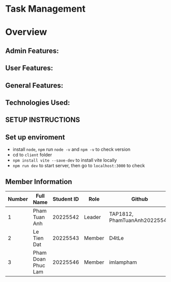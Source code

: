 # Task Management

# Overview

### 
## **Admin Features:**

## **User Features:**

## **General Features:**

## **Technologies Used:**

## SETUP INSTRUCTIONS

## Set up enviroment
- install `node`, `npm` run `node -v` and `npm -v` to check version
- cd to `client` folder 
- `npm install vite --save-dev` to install vite locally
- `npm run dev` to start server, then go to `localhost:3000` to check

## Member Information
| Number    | Full Name          | Student ID | Role       | Github                             |
|-----------|--------------------|------------|------------|------------------------------------|
| 1         | Pham Tuan Anh      | 20225542   | Leader     | TAP1812, PhamTuanAnh20225542       |
| 2         | Le Tien Dat        | 20225543   | Member     | D4tLe                              |
| 3         | Pham Doan Phuc Lam | 20225546   | Member     | imlampham                          |

